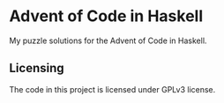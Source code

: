 # Advent of Code in Haskell

My puzzle solutions for the Advent of Code in Haskell.

## Licensing

The code in this project is licensed under GPLv3 license.
